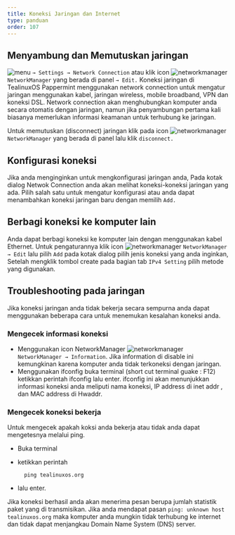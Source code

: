 ```yaml
---
title: Koneksi Jaringan dan Internet
type: panduan
order: 107
---
```


## Menyambung dan Memutuskan jaringan

 ![menu](https://cloud.githubusercontent.com/assets/26142091/23577576/a90a1a1c-00f5-11e7-86ec-d4bc4d831a13.png)
 `→ Settings → Network Connection`
atau klik icon ![networkmanager](https://cloud.githubusercontent.com/assets/26142091/23577859/8c296144-00fc-11e7-9884-b770de64ba36.png)
 `NetworkManager` yang berada di panel `→ Edit.`
Koneksi jaringan di TealinuxOS Pappermint menggunakan network connection untuk mengatur jaringan menggunakan kabel, jaringan wireless, mobile broadband, VPN dan koneksi DSL. Network connection akan menghubungkan komputer anda secara otomatis dengan jaringan, namun jika penyambungan pertama kali biasanya memerlukan informasi keamanan untuk terhubung ke jaringan.

Untuk memutuskan (disconnect) jaringan klik pada icon ![networkmanager](https://cloud.githubusercontent.com/assets/26142091/23577859/8c296144-00fc-11e7-9884-b770de64ba36.png)
 `NetworkManager` yang berada di panel lalu klik `disconnect.` 

## Konfigurasi koneksi
 
 Jika anda menginginkan untuk mengkonfigurasi jaringan anda, Pada kotak dialog Netwok Connection anda akan melihat koneksi-koneksi jaringan yang ada. Pilih salah satu untuk mengatur konfigurasi atau anda dapat menambahkan koneksi jaringan baru dengan memilih `Add.`

## Berbagi koneksi ke komputer lain

Anda dapat berbagi koneksi ke komputer lain dengan menggunakan kabel Ethernet. Untuk pengaturannya klik icon ![networkmanager](https://cloud.githubusercontent.com/assets/26142091/23577859/8c296144-00fc-11e7-9884-b770de64ba36.png)
 `NetworkManager → Edit` lalu pilih `Add` pada kotak dialog pilih jenis koneksi yang anda inginkan, Setelah mengklik tombol create pada bagian tab `IPv4 Setting` pilih metode yang digunakan.

## Troubleshooting pada jaringan

Jika koneksi jaringan anda tidak bekerja secara sempurna anda dapat menggunakan beberapa cara untuk menemukan kesalahan koneksi anda.

### Mengecek informasi koneksi

- Menggunakan icon NetworkManager
   ![networkmanager](https://cloud.githubusercontent.com/assets/26142091/23577859/8c296144-00fc-11e7-9884-b770de64ba36.png)
 `NetworkManager → Information`. Jika information di disable ini kemungkinan karena komputer anda tidak terkoneksi dengan  jaringan.
-    Menggunakan ifconfig
    buka terminal (short cut terminal guake : F12)
    ketikkan perintah ifconfig lalu enter.
    ifconfig ini akan menunjukkan informasi koneksi anda meliputi nama koneksi, IP address di inet addr , dan MAC address di Hwaddr.


### Mengecek koneksi bekerja

Untuk mengecek apakah koksi anda bekerja atau tidak anda dapat mengetesnya melalui ping.

-    Buka terminal
-    ketikkan perintah 
           
           ping tealinuxos.org

-   lalu enter.

Jika koneksi berhasil anda akan menerima pesan berupa jumlah statistik paket yang di transmisikan. Jika anda mendapat pasan `ping: unknown host tealinuxos.org` maka komputer anda mungkin tidak terhubung ke internet dan tidak dapat menjangkau Domain Name System (DNS) server.

